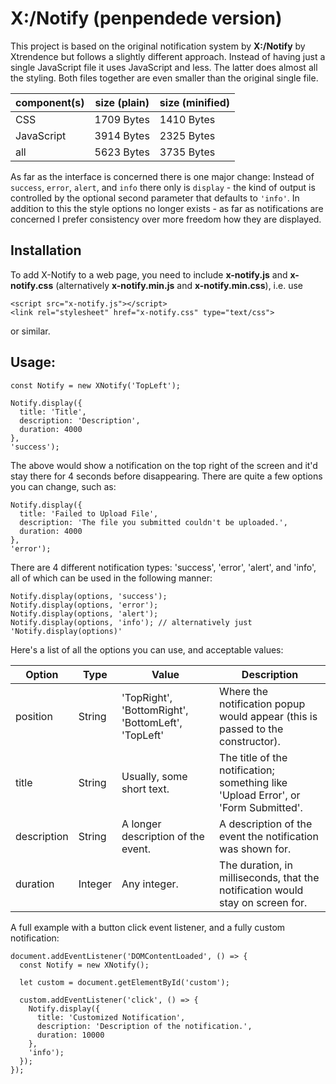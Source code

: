 # X:/Notify (penpendede version)

This project is based on the original notification system by  **X:/Notify** by Xtrendence but follows a slightly
different approach. Instead of having just a single JavaScript file it uses JavaScript and less. The latter does
almost all the styling. Both files together are even smaller than the original single file.

| component(s) | size (plain) | size (minified) |
| ------------ | ------------ | --------------- |
| CSS          | 1709 Bytes   | 1410 Bytes      |
| JavaScript   | 3914 Bytes   | 2325 Bytes      |
| all          | 5623 Bytes   | 3735 Bytes      |

As far as the interface is concerned there is one major change: Instead of `success`,  `error`, `alert`, and `info`
there only is `display` - the kind of output is controlled by the optional second parameter that defaults to `'info'`.
In addition to this the style options no longer exists - as far as notifications are concerned I prefer consistency
over more freedom how they are displayed.
## Installation

To add X-Notify to a web page, you need to include **x-notify.js** and **x-notify.css** (alternatively
**x-notify.min.js** and **x-notify.min.css**), i.e. use

```
<script src="x-notify.js"></script>
<link rel="stylesheet" href="x-notify.css" type="text/css">
```

or similar.

## Usage:

```
const Notify = new XNotify('TopLeft');
```

```
Notify.display({
  title: 'Title',
  description: 'Description',
  duration: 4000
},
'success');
```

The above would show a notification on the top right of the screen and it'd stay there for 4 seconds before disappearing. There are quite a few options you can change, such as:

```
Notify.display({
  title: 'Failed to Upload File',
  description: 'The file you submitted couldn't be uploaded.',
  duration: 4000
},
'error');
```

There are 4 different notification types: 'success', 'error', 'alert', and 'info', all of which can be used in the following manner:

```
Notify.display(options, 'success');
Notify.display(options, 'error');
Notify.display(options, 'alert');
Notify.display(options, 'info'); // alternatively just 'Notify.display(options)'
```

Here's a list of all the options you can use, and acceptable values:

| Option       | Type    | Value                                              | Description                                                                          |
| ------------ | ------- | -------------------------------------------------- | ------------------------------------------------------------------------------------ |
| position     | String  | 'TopRight', 'BottomRight', 'BottomLeft', 'TopLeft' | Where the notification popup would appear (this is passed to the constructor).       |
| title        | String  | Usually, some short text.                          | The title of the notification; something like 'Upload Error', or 'Form Submitted'.   |
| description  | String  | A longer description of the event.                 | A description of the event the notification was shown for.                           |
| duration     | Integer | Any integer.                                       | The duration, in milliseconds, that the notification would stay on screen for.       |

A full example with a button click event listener, and a fully custom notification:

```
document.addEventListener('DOMContentLoaded', () => {
  const Notify = new XNotify();

  let custom = document.getElementById('custom');

  custom.addEventListener('click', () => {
    Notify.display({
      title: 'Customized Notification',
      description: 'Description of the notification.',
      duration: 10000
    },
    'info');
  });
});
```
